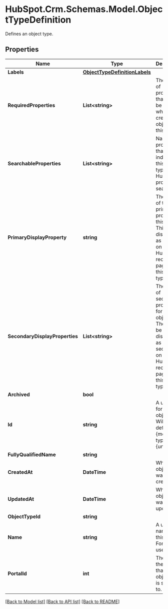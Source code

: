 # HubSpot.Crm.Schemas.Model.ObjectTypeDefinition
Defines an object type.

## Properties

Name | Type | Description | Notes
------------ | ------------- | ------------- | -------------
**Labels** | [**ObjectTypeDefinitionLabels**](ObjectTypeDefinitionLabels.md) |  | 
**RequiredProperties** | **List&lt;string&gt;** | The names of properties that should be **required** when creating an object of this type. | 
**SearchableProperties** | **List&lt;string&gt;** | Names of properties that will be indexed for this object type in by HubSpot&#39;s product search. | 
**PrimaryDisplayProperty** | **string** | The name of the primary property for this object. This will be displayed as primary on the HubSpot record page for this object type. | [optional] 
**SecondaryDisplayProperties** | **List&lt;string&gt;** | The names of secondary properties for this object. These will be displayed as secondary on the HubSpot record page for this object type. | 
**Archived** | **bool** |  | 
**Id** | **string** | A unique ID for this object type. Will be defined as {meta-type}-{unique ID}. | 
**FullyQualifiedName** | **string** |  | 
**CreatedAt** | **DateTime** | When the object type was created. | [optional] 
**UpdatedAt** | **DateTime** | When the object type was last updated. | [optional] 
**ObjectTypeId** | **string** |  | 
**Name** | **string** | A unique name for this object. For internal use only. | 
**PortalId** | **int** | The ID of the account that this object type is specific to. | [optional] 

[[Back to Model list]](../README.md#documentation-for-models) [[Back to API list]](../README.md#documentation-for-api-endpoints) [[Back to README]](../README.md)

